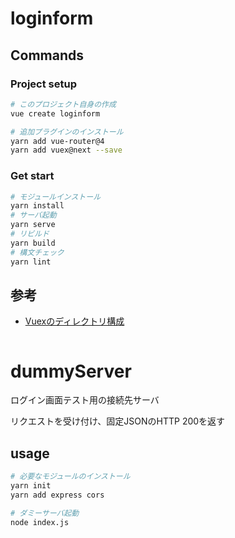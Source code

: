 # loginform

## Commands
### Project setup
```bash
# このプロジェクト自身の作成
vue create loginform

# 追加プラグインのインストール
yarn add vue-router@4
yarn add vuex@next --save
```

### Get start
```bash
# モジュールインストール
yarn install
# サーバ起動
yarn serve
# リビルド
yarn build
# 構文チェック
yarn lint
```

## 参考
- [Vuexのディレクトリ構成](https://vuex.vuejs.org/ja/guide/structure.html)
```bash
```

# dummyServer
ログイン画面テスト用の接続先サーバ

リクエストを受け付け、固定JSONのHTTP 200を返す

## usage
```bash
# 必要なモジュールのインストール
yarn init
yarn add express cors

# ダミーサーバ起動
node index.js
```

